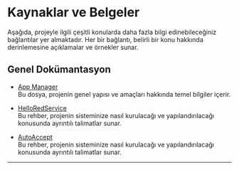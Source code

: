 # Kaynaklar ve Belgeler

Aşağıda, projeyle ilgili çeşitli konularda daha fazla bilgi edinebileceğiniz bağlantılar yer almaktadır. Her bir bağlantı, belirli bir konu hakkında derinlemesine açıklamalar ve örnekler sunar.

## Genel Dokümantasyon

- [App Manager](https://github.com/red2center/appcenter/blob/main/data/mdfiles/mds/helloredappmanager.md)  
  Bu dosya, projenin genel yapısı ve amaçları hakkında temel bilgiler içerir.

- [HelloRedService](https://github.com/red2center/appcenter/blob/main/data/mdfiles/mds/helloredservice.md)  
  Bu rehber, projenin sisteminize nasıl kurulacağı ve yapılandırılacağı konusunda ayrıntılı talimatlar sunar.

- [AutoAccept](https://github.com/red2center/appcenter/blob/main/data/mdfiles/mds/LeagueAutoAccept.md)  
  Bu rehber, projenin sisteminize nasıl kurulacağı ve yapılandırılacağı konusunda ayrıntılı talimatlar sunar.


---
